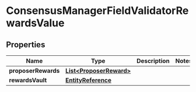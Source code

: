 

# ConsensusManagerFieldValidatorRewardsValue


## Properties

| Name | Type | Description | Notes |
|------------ | ------------- | ------------- | -------------|
|**proposerRewards** | [**List&lt;ProposerReward&gt;**](ProposerReward.md) |  |  |
|**rewardsVault** | [**EntityReference**](EntityReference.md) |  |  |



